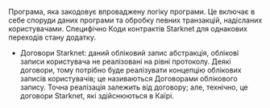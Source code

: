 Програма, яка закодовує впроваджену логіку програми. Це включає в себе споруди даних програми та обробку певних транзакцій, надісланих користувачами. Специфічно Коди контрактів Starknet для однакових переходів стану додатку.

* Договори Starknet: даний обліковий запис абстракція, облікові записи користувача не реалізовані на рівні протоколу. Деякі договори, тому потрібно буде реалізувати концепцію облікових записів користувачів; це називаються Договорами облікового запису. Точна реалізація залежить від договору; але, технічно, це договори Starknet, які здійснюються в Каїрі.